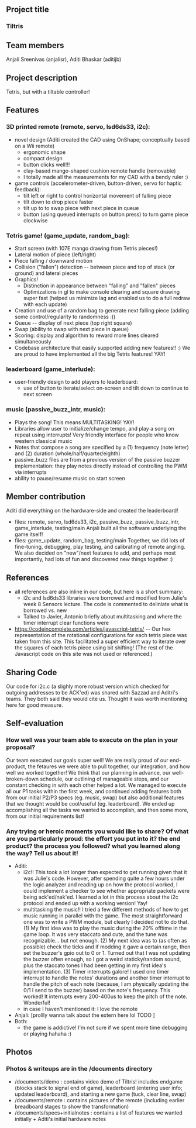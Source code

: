 ## Project title
### Tiltris

## Team members
Anjali Sreenivas (anjalisr), Aditi Bhaskar (aditijb)

## Project description
Tetris, but with a tiltable controller!

## Features
### 3D printed remote (remote, servo, lsd6ds33, i2c):
 - novel design (Aditi created the CAD using OnShape; conceptually based on a Wii remote) 
   - ergonomic shape
   - compact design 
   - button clicks well!!!
   - clay-based mango-shaped cushion remote handle (removable)
   - I totally made all the measurements for my CAD with a bendy ruler :)
 - game controls (accelerometer-driven, button-driven, servo for haptic feedback):
   - tilt left or right to control horizontal movement of falling piece
   - tilt down to drop piece faster
   - tilt up to to swap piece with next piece in queue
   - button (using queued interrupts on button press) to turn game piece clockwise
### Tetris game! (game_update, random_bag):
 - Start screen (with 107E mango drawing from Tetris pieces!)
 - Lateral motion of piece (left/right)
 - Piece falling / downward motion
 - Collision ("fallen") detection -- between piece and top of stack (or ground) and lateral pieces
 - Graphics!
   - Distinction in appearance between "falling" and "fallen" pieces
   - Optimizations in gl to make console clearing and square drawing super fast (helped us minimize lag and enabled us to do a full redraw with each update)
 - Creation and use of a random bag to generate next falling piece (adding some control/regularity to randomness :))
 - Queue -- display of next piece (top right square)
 - Swap (ability to swap with next piece in queue)
 - Scoring: display and algorithm to reward more lines cleared simultaneously
 - Codebase architecture that easily supported adding new features!! :)
 We are proud to have implemented all the big Tetris features! YAY!
### leaderboard (game_interlude):
 - user-friendly design to add players to leaderboard:
   - use of button to iterate/select on-screen and tilt down to continue to next screen
### music (passive_buzz_intr, music):
 - Plays the song! This means MULTITASKING! YAY! 
 - Libraries allow user to initialize/change tempo, and play a song on repeat using interrupts! Very friendly interface for people who know western classical music
 - Notes that compose a song are specified by a (1) frequency (note letter) and (2) duration (whole/half/quarter/eighth)
 - passive_buzz files are from a previous version of the passive buzzer implementation: they play notes directly instead of controlling the PWM via interrupts
 - ability to pause/resume music on start screen

## Member contribution
Aditi did everything on the hardware-side and created the leaderboard!
 - files: remote, servo, lsd6ds33, i2c, passive_buzz, passive_buzz_intr, game_interlude, testing/main 
Anjali built all the software underlying the game itself! 
 - files: game_update, random_bag, testing/main
Together, we did lots of fine-tuning, debugging, play testing, and calibrating of remote angling. We also decided on "new"/next features to add, 
and perhaps most importantly, had lots of fun and discovered new things together :)

## References
 - all references are also inline in our code, but here is a short summary:
   - i2c and lsd6ds33 libraries were borrowed and modified from Julie's week 8 Sensors lecture. The code is commented to deliniate what is borrowed vs. new
   - Talked to Javier, Antonio briefly about multitasking and where the timer interrupt clear functions were
 - https://codeincomplete.com/articles/javascript-tetris/ -- Our hex representation of the rotational configurations for each tetris piece was taken from this site. This facilitated a super efficient way to iterate over the squares of each tetris piece using bit shifting! (The rest of the Javascript code on this site was not used or referenced.)

## Sharing Code
Our code for i2c.c (a slighly more robust version which checked for outgoing addresses to be ACK'ed) was shared with Sazzad and Aditri's teams. They both said they would cite us. Thought it was worth mentioning here for good measure.

## Self-evaluation
### How well was your team able to execute on the plan in your proposal?  
Our team executed our goals super well! We are really proud of our end-product, the fetaures we were able to pull together, our integration, and how well we worked together! We think that our planning in advance, our well-broken-down schedule, our outlining of manageable steps, and our constant checking in with each other helped a lot. We managed to execute all our P1 tasks within the first week, and continued adding features both from our initial P2/P3 specs (eg. music, swap) but also additional features that we thought would be cool/useful (eg. leaderboard). We ended up accomplishing all the tasks we wanted to accomplish, and then some more, from our initial requirements list!

### Any trying or heroic moments you would like to share? Of what are you particularly proud: the effort you put into it? the end product? the process you followed? what you learned along the way? Tell us about it!
 - Aditi: 
   - i2c!! This took a lot longer than expected to get running given that it was Julie's code. However, after spending quite a few hours under the logic analyzer and reading up on how the protocol worked, I could implement a checker to see whether appropriate packets were being ack'ed/nak'ed. I learned a lot in this process about the i2c protocol and ended up with a working version! Yay! 
   - multitasking the music!! I tried a few different methods of how to get music running in parallel with the game. The most straightforward one was to write a PWM module, but clearly I decided not to do that. (1) My first idea was to play the music during the 20% offtime in the game loop. It was very staccato and cute, and the tune was recognizable... but not enough. (2) My next idea was to (as often as possible) check the ticks and if modding it gave a certain range, then set the buzzer's gpio out to 0 or 1. Turned out that I was not updating the buzzer often enough, so I got a weird staticky/random sound, plus the staccato tones I had been getting in my first idea's implementation. (3) Timer interrupts galore! I used one timer interrupt to handle the notes' durations and another timer interrupt to handle the pitch of each note (because, I am physically updating the 0/1 I send to the buzzer) based on the note's frequency. This worked! It interrupts every 200-400us to keep the pitch of the note. Wonderful!
   - in case I haven't mentioned it: I love the remote
 - Anjali: [prollly wanna talk about the extern here lol TODO ]
 - Both:
   - the game is addictive! I'm not sure if we spent more time debugging or playing hahaha :)

## Photos
### Photos & writeups are in the /documents directory 
 - /documents/demo : contains video demo of Tiltris! includes endgame (blocks stack to signal end of game), leaderboard (entering user info; updated leaderboard), and starting a new game (tuck, clear line, swap)
 - /documents/remote : contains pictures of the remote (including earlier breadboard stages to show the transformation)
 - /documents/specs+initialnotes : contains a list of features we wanted initially + Aditi's initial hardware notes
